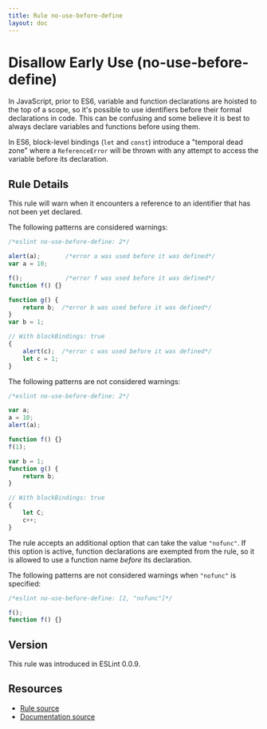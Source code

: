 ```yaml
---
title: Rule no-use-before-define
layout: doc
---
```

<!-- Note: No pull requests accepted for this file. See README.md in the root directory for details. -->
# Disallow Early Use (no-use-before-define)

In JavaScript, prior to ES6, variable and function declarations are hoisted to the top of a scope, so it's possible to use identifiers before their formal declarations in code. This can be confusing and some believe it is best to always declare variables and functions before using them.

In ES6, block-level bindings (`let` and `const`) introduce a "temporal dead zone" where a `ReferenceError` will be thrown with any attempt to access the variable before its declaration.

## Rule Details

This rule will warn when it encounters a reference to an identifier that has not been yet declared.

The following patterns are considered warnings:

```js
/*eslint no-use-before-define: 2*/

alert(a);       /*error a was used before it was defined*/
var a = 10;

f();            /*error f was used before it was defined*/
function f() {}

function g() {
    return b;  /*error b was used before it was defined*/
}
var b = 1;

// With blockBindings: true
{
    alert(c);  /*error c was used before it was defined*/
    let c = 1;
}
```

The following patterns are not considered warnings:

```js
/*eslint no-use-before-define: 2*/

var a;
a = 10;
alert(a);

function f() {}
f(1);

var b = 1;
function g() {
    return b;
}

// With blockBindings: true
{
    let C;
    c++;
}
```

The rule accepts an additional option that can take the value `"nofunc"`. If this option is active, function declarations are exempted from the rule, so it is allowed to use a function name *before* its declaration.

The following patterns are not considered warnings when `"nofunc"` is specified:

```js
/*eslint no-use-before-define: [2, "nofunc"]*/

f();
function f() {}
```

## Version

This rule was introduced in ESLint 0.0.9.

## Resources

* [Rule source](https://github.com/eslint/eslint/tree/master/lib/rules/no-use-before-define.js)
* [Documentation source](https://github.com/eslint/eslint/tree/master/docs/rules/no-use-before-define.md)
